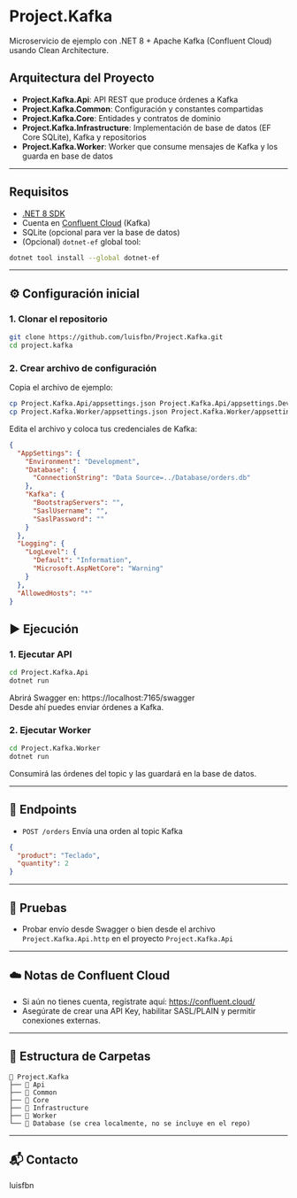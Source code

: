 # Project.Kafka

Microservicio de ejemplo con .NET 8 + Apache Kafka (Confluent Cloud) usando Clean Architecture.

## Arquitectura del Proyecto

- **Project.Kafka.Api**: API REST que produce órdenes a Kafka
- **Project.Kafka.Common**: Configuración y constantes compartidas
- **Project.Kafka.Core**: Entidades y contratos de dominio
- **Project.Kafka.Infrastructure**: Implementación de base de datos (EF Core SQLite), Kafka y repositorios
- **Project.Kafka.Worker**: Worker que consume mensajes de Kafka y los guarda en base de datos

---

## Requisitos

- [.NET 8 SDK](https://dotnet.microsoft.com/en-us/download/dotnet/8.0)
- Cuenta en [Confluent Cloud](https://confluent.cloud/) (Kafka)
- SQLite (opcional para ver la base de datos)
- (Opcional) `dotnet-ef` global tool:

```bash
dotnet tool install --global dotnet-ef
```

---

## ⚙️ Configuración inicial

### 1. Clonar el repositorio

```bash
git clone https://github.com/luisfbn/Project.Kafka.git
cd project.kafka
```

### 2. Crear archivo de configuración

Copia el archivo de ejemplo:

```bash
cp Project.Kafka.Api/appsettings.json Project.Kafka.Api/appsettings.Development.json
cp Project.Kafka.Worker/appsettings.json Project.Kafka.Worker/appsettings.Development.json
```

Edita el archivo y coloca tus credenciales de Kafka:

```json
{
  "AppSettings": {
    "Environment": "Development",
    "Database": {
      "ConnectionString": "Data Source=../Database/orders.db"
    },
    "Kafka": {
      "BootstrapServers": "",
      "SaslUsername": "",
      "SaslPassword": ""
    }
  },
  "Logging": {
    "LogLevel": {
      "Default": "Information",
      "Microsoft.AspNetCore": "Warning"
    }
  },
  "AllowedHosts": "*"
}
```

## ▶️ Ejecución

### 1. Ejecutar API

```bash
cd Project.Kafka.Api
dotnet run
```

Abrirá Swagger en: https://localhost:7165/swagger  
Desde ahí puedes enviar órdenes a Kafka.

### 2. Ejecutar Worker

```bash
cd Project.Kafka.Worker
dotnet run
```

Consumirá las órdenes del topic y las guardará en la base de datos.

---

## 📄 Endpoints

- `POST /orders` Envía una orden al topic Kafka

```json
{
  "product": "Teclado",
  "quantity": 2
}
```

---

## 🧪 Pruebas

- Probar envío desde Swagger o bien desde el archivo `Project.Kafka.Api.http` en el proyecto `Project.Kafka.Api`

---

## ☁️ Notas de Confluent Cloud

- Si aún no tienes cuenta, regístrate aquí: https://confluent.cloud/
- Asegúrate de crear una API Key, habilitar SASL/PLAIN y permitir conexiones externas.

---

## 📁 Estructura de Carpetas

```plaintext
📁 Project.Kafka
├── 📁 Api
├── 📁 Common
├── 📁 Core
├── 📁 Infrastructure
├── 📁 Worker
└── 📁 Database (se crea localmente, no se incluye en el repo)
```

---

## 📬 Contacto

luisfbn
